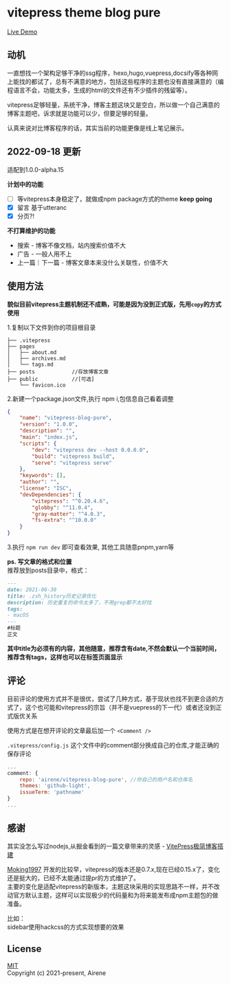# vitepress theme blog pure
[Live Demo](https://ti.bi)
## 动机
一直想找一个架构足够干净的ssg程序，hexo,hugo,vuepress,docsify等各种网上能找的都试了，总有不满意的地方，包括这些程序的主题也没有直接满意的（编程语言不会，功能太多，生成的html的文件还有不少插件的残留等）。

vitepress足够轻量，系统干净，博客主题这块又是空白，所以做一个自己满意的博客主题吧，诉求就是功能可以少，但要足够的轻量。

认真来说对比博客程序的话，其实当前的功能更像是线上笔记展示。  

## 2022-09-18 更新
适配到1.0.0-alpha.15


**计划中的功能** 
- [ ]  等vitepress本身稳定了，就做成npm package方式的theme **keep going**
- [x] 留言 基于utteranc
- [x] 分页?!

**不打算维护的功能**  
- 搜索 - 博客不像文档，站内搜索价值不大
- 广告 - 一般人用不上  
- 上一篇｜下一篇 - 博客文章本来没什么关联性，价值不大

## 使用方法

**貌似目前vitepress主题机制还不成熟，可能是因为没到正式版，先用`copy`的方式使用**

1.复制以下文件到你的项目根目录
```
├── .vitepress  
├── pages  
│   ├── about.md  
│   ├── archives.md  
│   └── tags.md  
├── posts            //存放博客文章  
├── public           //[可选]    
    └── favicon.ico  
```
2.新建一个package.json文件,执行 npm i,包信息自己看着调整
```json
{
    "name": "vitepress-blog-pure",
    "version": "1.0.0",
    "description": "",
    "main": "index.js",
    "scripts": {
        "dev": "vitepress dev --host 0.0.0.0",
        "build": "vitepress build",
        "serve": "vitepress serve"
    },
    "keywords": [],
    "author": "",
    "license": "ISC",
    "devDependencies": {
        "vitepress": "^0.20.4.6",
        "globby": "^11.0.4",
        "gray-matter": "^4.0.3",
        "fs-extra": "^10.0.0"
    }
}
```
3.执行 `npm run dev` 即可查看效果, 其他工具随意pnpm,yarn等

**ps. 写文章的格式和位置**  
推荐放到posts目录中，格式：
```markdown
---
date: 2021-06-30
title: .zsh_history历史记录优化
description: 历史重复的命令太多了，不用grep都不太好找
tags:
- macOS
---
#标题
正文
```
**其中title为必须有的内容，其他随意，推荐含有date,不然会默认一个当前时间，推荐含有tags，这样也可以在标签页面显示**

## 评论
目前评论的使用方式并不是很优，尝试了几种方式，基于现状也找不到更合适的方式了，这个也可能和vitepress的宗旨（并不是vuepress的下一代）或者还没到正式版优关系

使用方式是在想开评论的文章最后加一个 `<Comment />`

`.vitepress/config.js` 这个文件中的comment部分换成自己的仓库,才能正确的保存评论

```js
...
comment: {
    repo: 'airene/vitepress-blog-pure', //你自己的用户名和仓库名
    themes: 'github-light',
    issueTerm: 'pathname'
}
...
```

## 感谢
其实没怎么写过nodejs,从掘金看到的一篇文章带来的灵感 - [VitePress极简博客搭建](https://juejin.cn/post/6896382276389732359)

[Moking1997](https://github.com/Moking1997) 开发的比较早，vitepress的版本还是0.7.x,现在已经0.15.x了，变化还是挺大的，已经不太能通过提pr的方式维护了。  
主要的变化是适配vitepress的新版本，主题这块采用的实现思路不一样，并不改动官方默认主题，这样可以实现极少的代码量和为将来能发布成npm主题包的做准备。

比如：  
sidebar使用hackcss的方式实现想要的效果


## License

[MIT](https://opensource.org/licenses/MIT)  
Copyright (c) 2021-present, Airene
